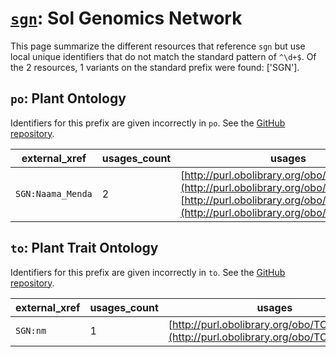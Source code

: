 # [`sgn`](https://bioregistry.io/sgn): Sol Genomics Network

This page summarize the different resources that reference `sgn`
but use local unique identifiers that do not match the standard pattern of
`^\d+$`. Of the 2 resources,
1 variants on the standard prefix were found: ['SGN'].

## `po`: Plant Ontology

Identifiers for this prefix are given incorrectly in `po`. See the [GitHub repository](https://github.com/Planteome/plant-ontology).

| external_xref     |   usages_count | usages                                                                                                                                                                         |
|-------------------|----------------|--------------------------------------------------------------------------------------------------------------------------------------------------------------------------------|
| `SGN:Naama_Menda` |              2 | [http://purl.obolibrary.org/obo/PO_0008001](http://purl.obolibrary.org/obo/PO_0008001), [http://purl.obolibrary.org/obo/PO_0008002](http://purl.obolibrary.org/obo/PO_0008002) |

## `to`: Plant Trait Ontology

Identifiers for this prefix are given incorrectly in `to`. See the [GitHub repository](https://github.com/Planteome/plant-trait-ontology).

| external_xref   |   usages_count | usages                                                                                 |
|-----------------|----------------|----------------------------------------------------------------------------------------|
| `SGN:nm`        |              1 | [http://purl.obolibrary.org/obo/TO_0002622](http://purl.obolibrary.org/obo/TO_0002622) |

